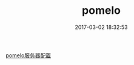 ﻿---
title: pomelo
date: 2017-03-02 18:32:53
tags:
---


[pomelo服务器配置](http://nodejs.netease.com/topic/515279a0b5a2705b5a000983)




